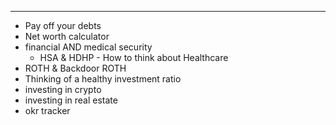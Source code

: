 --- 
- Pay off your debts 
- Net worth calculator 
- financial AND medical security 
    - HSA & HDHP - How to think about Healthcare 
- ROTH & Backdoor ROTH 
- Thinking of a healthy investment ratio 
- investing in crypto 
- investing in real estate 
- okr tracker 